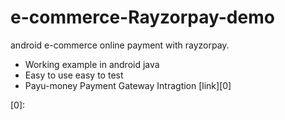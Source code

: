 # e-commerce-Rayzorpay-demo
android e-commerce online payment with rayzorpay.
- Working example in android java
- Easy to use easy to test
- Payu-money Payment Gateway Intragtion [link][0]

[0]: 
